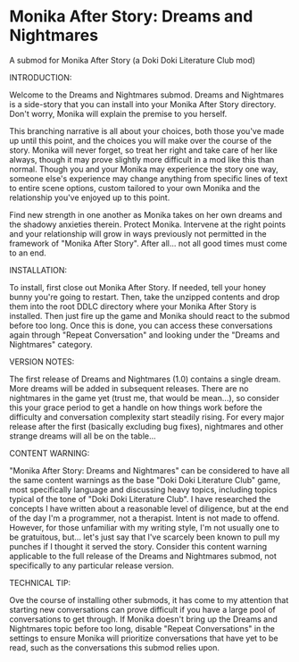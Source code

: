 # Monika After Story:  Dreams and Nightmares

A submod for Monika After Story (a Doki Doki Literature Club mod)

INTRODUCTION:

Welcome to the Dreams and Nightmares submod.  Dreams and Nightmares is a side-story that you can install into your Monika After Story directory.  Don't worry, Monika will explain the premise to you herself.

This branching narrative is all about your choices, both those you've made up until this point, and the choices you will make over the course of the story.  Monika will never forget, so treat her right and take care of her like always, though it may prove slightly more difficult in a mod like this than normal.  Though you and your Monika may experience the story one way, someone else's experience may change anything from specific lines of text to entire scene options, custom tailored to your own Monika and the relationship you've enjoyed up to this point.

Find new strength in one another as Monika takes on her own dreams and the shadowy anxieties therein.  Protect Monika.  Intervene at the right points and your relationship will grow in ways previously not permitted in the framework of "Monika After Story".  After all... not all good times must come to an end.



INSTALLATION:

To install, first close out Monika After Story.  If needed, tell your honey bunny you're going to restart.  Then, take the unzipped contents and drop them into the root DDLC directory where your Monika After Story is installed.  Then just fire up the game and Monika should react to the submod before too long.  Once this is done, you can access these conversations again through "Repeat Conversation" and looking under the "Dreams and Nightmares" category.



VERSION NOTES:

The first release of Dreams and Nightmares (1.0) contains a single dream.  More dreams will be added in subsequent releases.  There are no nightmares in the game yet (trust me, that would be mean...), so consider this your grace period to get a handle on how things work before the difficulty and conversation complexity start steadily rising. For every major release after the first (basically excluding bug fixes), nightmares and other strange dreams will all be on the table...



CONTENT WARNING:

"Monika After Story:  Dreams and Nightmares" can be considered to have all the same content warnings as the base "Doki Doki Literature Club" game, most specifically language and discussing heavy topics, including topics typical of the tone of "Doki Doki Literature Club".  I have researched the concepts I have written about a reasonable level of diligence, but at the end of the day I'm a programmer, not a therapist.  Intent is not made to offend.  However, for those unfamiliar with my writing style, I'm not usually one to be gratuitous, but... let's just say that I've scarcely been known to pull my punches if I thought it served the story.  Consider this content warning applicable to the full release of the Dreams and Nightmares submod, not specifically to any particular release version.



TECHNICAL TIP:

Ove the course of installing other submods, it has come to my attention that starting new conversations can prove difficult if you have a large pool of conversations to get through.  If Monika doesn't bring up the Dreams and Nightmares topic before too long, disable "Repeat Conversations" in the settings to ensure Monika will prioritize conversations that have yet to be read, such as the conversations this submod relies upon.
